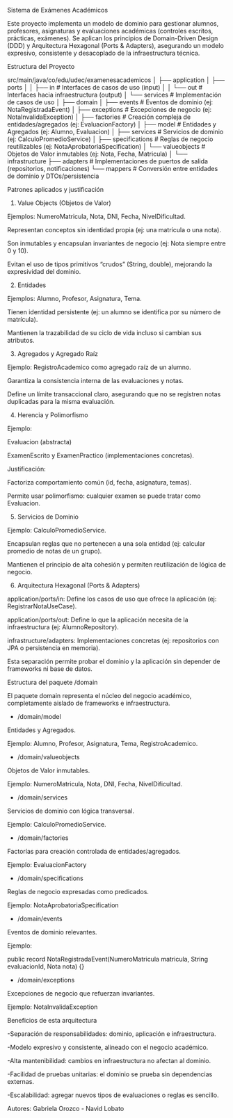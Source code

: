 Sistema de Exámenes Académicos

Este proyecto implementa un modelo de dominio para gestionar alumnos, profesores, asignaturas y evaluaciones académicas (controles escritos, prácticas, exámenes).
Se aplican los principios de Domain-Driven Design (DDD) y Arquitectura Hexagonal (Ports & Adapters), asegurando un modelo expresivo, consistente y desacoplado de la infraestructura técnica.

Estructura del Proyecto

src/main/java/co/edu/udec/examenesacademicos
│
├── application
│   ├── ports
│   │   ├── in              # Interfaces de casos de uso (input)
│   │   └── out             # Interfaces hacia infraestructura (output)
│   └── services            # Implementación de casos de uso
│
├── domain
│   ├── events              # Eventos de dominio (ej: NotaRegistradaEvent)
│   ├── exceptions          # Excepciones de negocio (ej: NotaInvalidaException)
│   ├── factories           # Creación compleja de entidades/agregados (ej: EvaluacionFactory)
│   ├── model               # Entidades y Agregados (ej: Alumno, Evaluacion)
│   ├── services            # Servicios de dominio (ej: CalculoPromedioService)
│   ├── specifications      # Reglas de negocio reutilizables (ej: NotaAprobatoriaSpecification)
│   └── valueobjects        # Objetos de Valor inmutables (ej: Nota, Fecha, Matricula)
│
└── infrastructure
├── adapters            # Implementaciones de puertos de salida (repositorios, notificaciones)
└── mappers             # Conversión entre entidades de dominio y DTOs/persistencia

Patrones aplicados y justificación
1. Value Objects (Objetos de Valor)

Ejemplos: NumeroMatricula, Nota, DNI, Fecha, NivelDificultad.

Representan conceptos sin identidad propia (ej: una matrícula o una nota).

Son inmutables y encapsulan invariantes de negocio (ej: Nota siempre entre 0 y 10).

Evitan el uso de tipos primitivos “crudos” (String, double), mejorando la expresividad del dominio.

2. Entidades

Ejemplos: Alumno, Profesor, Asignatura, Tema.

Tienen identidad persistente (ej: un alumno se identifica por su número de matrícula).

Mantienen la trazabilidad de su ciclo de vida incluso si cambian sus atributos.

3. Agregados y Agregado Raíz

Ejemplo: RegistroAcademico como agregado raíz de un alumno.

Garantiza la consistencia interna de las evaluaciones y notas.

Define un límite transaccional claro, asegurando que no se registren notas duplicadas para la misma evaluación.

4. Herencia y Polimorfismo

Ejemplo:

Evaluacion (abstracta)

ExamenEscrito y ExamenPractico (implementaciones concretas).

Justificación:

Factoriza comportamiento común (id, fecha, asignatura, temas).

Permite usar polimorfismo: cualquier examen se puede tratar como Evaluacion.

5. Servicios de Dominio

Ejemplo: CalculoPromedioService.

Encapsulan reglas que no pertenecen a una sola entidad (ej: calcular promedio de notas de un grupo).

Mantienen el principio de alta cohesión y permiten reutilización de lógica de negocio.

6. Arquitectura Hexagonal (Ports & Adapters)

application/ports/in: Define los casos de uso que ofrece la aplicación (ej: RegistrarNotaUseCase).

application/ports/out: Define lo que la aplicación necesita de la infraestructura (ej: AlumnoRepository).

infrastructure/adapters: Implementaciones concretas (ej: repositorios con JPA o persistencia en memoria).

Esta separación permite probar el dominio y la aplicación sin depender de frameworks ni base de datos.

Estructura del paquete /domain

El paquete domain representa el núcleo del negocio académico, completamente aislado de frameworks e infraestructura.

- /domain/model

Entidades y Agregados.

Ejemplo: Alumno, Profesor, Asignatura, Tema, RegistroAcademico.

- /domain/valueobjects

Objetos de Valor inmutables.

Ejemplo: NumeroMatricula, Nota, DNI, Fecha, NivelDificultad.

- /domain/services

Servicios de dominio con lógica transversal.

Ejemplo: CalculoPromedioService.
- /domain/factories

Factorías para creación controlada de entidades/agregados.

Ejemplo: EvaluacionFactory

- /domain/specifications

Reglas de negocio expresadas como predicados.

Ejemplo: NotaAprobatoriaSpecification


- /domain/events

Eventos de dominio relevantes.

Ejemplo:

public record NotaRegistradaEvent(NumeroMatricula matricula, String evaluacionId, Nota nota) {}

- /domain/exceptions

Excepciones de negocio que refuerzan invariantes.

Ejemplo: NotaInvalidaException


Beneficios de esta arquitectura

-Separación de responsabilidades: dominio, aplicación e infraestructura.

-Modelo expresivo y consistente, alineado con el negocio académico.

-Alta mantenibilidad: cambios en infraestructura no afectan al dominio.

-Facilidad de pruebas unitarias: el dominio se prueba sin dependencias externas.

-Escalabilidad: agregar nuevos tipos de evaluaciones o reglas es sencillo.

Autores: Gabriela Orozco - Navid Lobato
